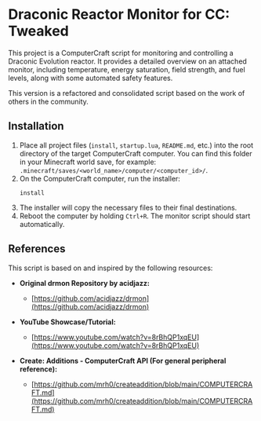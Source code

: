 # Draconic Reactor Monitor for CC: Tweaked

This project is a ComputerCraft script for monitoring and controlling a Draconic Evolution reactor. It provides a detailed overview on an attached monitor, including temperature, energy saturation, field strength, and fuel levels, along with some automated safety features.

This version is a refactored and consolidated script based on the work of others in the community.

## Installation

1.  Place all project files (`install`, `startup.lua`, `README.md`, etc.) into the root directory of the target ComputerCraft computer. You can find this folder in your Minecraft world save, for example: `.minecraft/saves/<world_name>/computer/<computer_id>/`.
2.  On the ComputerCraft computer, run the installer:
    ```
    install
    ```
3.  The installer will copy the necessary files to their final destinations.
4.  Reboot the computer by holding `Ctrl+R`. The monitor script should start automatically.

## References

This script is based on and inspired by the following resources:

-   **Original drmon Repository by acidjazz:**
    -   [https://github.com/acidjazz/drmon](https://github.com/acidjazz/drmon)

-   **YouTube Showcase/Tutorial:**
    -   [https://www.youtube.com/watch?v=8rBhQP1xqEU](https://www.youtube.com/watch?v=8rBhQP1xqEU)

-   **Create: Additions - ComputerCraft API (For general peripheral reference):**
    -   [https://github.com/mrh0/createaddition/blob/main/COMPUTERCRAFT.md](https://github.com/mrh0/createaddition/blob/main/COMPUTERCRAFT.md)
